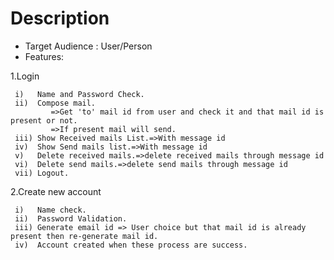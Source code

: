 # Description
- Target Audience : User/Person
- Features:

1.Login
		
     i)   Name and Password Check.
     ii)  Compose mail.
             =>Get 'to' mail id from user and check it and that mail id is present or not.
             =>If present mail will send.
     iii) Show Received mails List.=>With message id
     iv)  Show Send mails list.=>With message id
     v)   Delete received mails.=>delete received mails through message id
     vi)  Delete send mails.=>delete send mails through message id
     vii) Logout.
    
2.Create new account
		
     i)   Name check.
     ii)  Password Validation.
     iii) Generate email id => User choice but that mail id is already present then re-generate mail id.
     iv)  Account created when these process are success.
